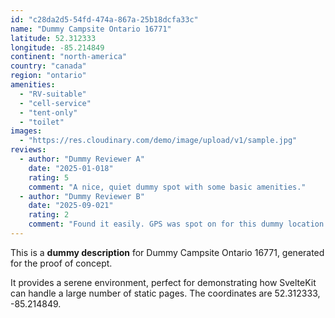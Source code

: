 ```yaml
---
id: "c28da2d5-54fd-474a-867a-25b18dcfa33c"
name: "Dummy Campsite Ontario 16771"
latitude: 52.312333
longitude: -85.214849
continent: "north-america"
country: "canada"
region: "ontario"
amenities:
  - "RV-suitable"
  - "cell-service"
  - "tent-only"
  - "toilet"
images:
  - "https://res.cloudinary.com/demo/image/upload/v1/sample.jpg"
reviews:
  - author: "Dummy Reviewer A"
    date: "2025-01-018"
    rating: 5
    comment: "A nice, quiet dummy spot with some basic amenities."
  - author: "Dummy Reviewer B"
    date: "2025-09-021"
    rating: 2
    comment: "Found it easily. GPS was spot on for this dummy location."
---
```


This is a **dummy description** for Dummy Campsite Ontario 16771, generated for the proof of concept.

It provides a serene environment, perfect for demonstrating how SvelteKit can handle a large number of static pages. The coordinates are 52.312333, -85.214849.
